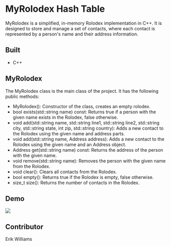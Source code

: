 # MyRolodex Hash Table

MyRolodex is a simplified, in-memory Rolodex implementation in C++. It is designed to store and manage a set of contacts, where each contact is represented by a person's name and their address information.

## Built

- C++

## MyRolodex

The MyRolodex class is the main class of the project. It has the following public methods:

- MyRolodex(): Constructor of the class, creates an empty rolodex.
- bool exists(std::string name) const: Returns true if a person with the given name exists in the Rolodex, false otherwise.
- void add(std::string name, std::string line1, std::string line2, std::string city, std::string state, int zip, std::string country): Adds a new contact to the Rolodex using the given name and address parts.
- void add(std::string name, Address address): Adds a new contact to the Rolodex using the given name and an Address object.
- Address get(std::string name) const: Returns the address of the person with the given name.
- void remove(std::string name): Removes the person with the given name from the Rolodex.
- void clear(): Clears all contacts from the Rolodex.
- bool empty(): Returns true if the Rolodex is empty, false otherwise.
- size_t size(): Returns the number of contacts in the Rolodex.

## Demo

![](./demo.gif)

## Contributor

Erik Williams

